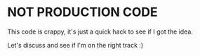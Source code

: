 # NOT PRODUCTION CODE

This code is crappy, it's just a quick hack to see if I got the idea.

Let's discuss and see if I'm on the right track :)